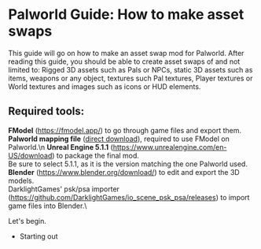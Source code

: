 # Palworld Guide: How to make asset swaps
This guide will go on how to make an asset swap mod for Palworld. After reading this guide, you should be able to create asset swaps of and not limited to: Rigged 3D assets such as Pals or NPCs, static 3D assets such as items, weapons or any object, textures such Pal textures, Player textures or World textures and images such as icons or HUD elements.

## Required tools:

**FModel** (https://fmodel.app/) to go through game files and export them.\
**Palworld mapping file** ([direct download](https://github.com/KURAMAAA0/PalModding/raw/main/Assset%20Swap%20Guide/Mappings.usmap "direct download")), required to use FModel on Palworld.\n
**Unreal Engine 5.1.1** (https://www.unrealengine.com/en-US/download) to package the final mod.\
Be sure to select 5.1.1, as it is the version matching the one Palworld used.\
**Blender** (https://www.blender.org/download/) to edit and export the 3D models.\
DarklightGames' psk/psa importer (https://github.com/DarklightGames/io_scene_psk_psa/releases) to import game files into Blender.\

Let's begin.
- Starting out
